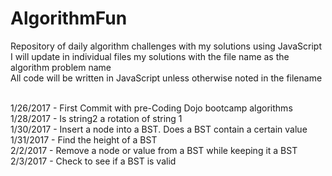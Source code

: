 # AlgorithmFun
Repository of daily algorithm challenges with my solutions using JavaScript<br>
I will update in individual files my solutions with the file name as the algorithm problem name<br>
All code will be written in JavaScript unless otherwise noted in the filename<br><br>

1/26/2017 - First Commit with pre-Coding Dojo bootcamp algorithms<br>
1/28/2017 - Is string2 a rotation of string 1<br>
1/30/2017 - Insert a node into a BST. Does a BST contain a certain value<br>
1/31/2017 - Find the height of a BST<br>
2/2/2017 - Remove a node or value from a BST while keeping it a BST<br>
2/3/2017 - Check to see if a BST is valid<br>

